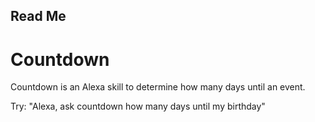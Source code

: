 ## Read Me

# Countdown

Countdown is an Alexa skill to determine how many days until an event.

Try: "Alexa, ask countdown how many days until my birthday"